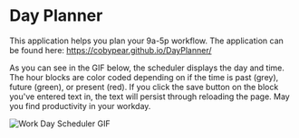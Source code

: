 # Day Planner

This application helps you plan your 9a-5p workflow. The application can be found here: https://cobypear.github.io/DayPlanner/ 

As you can see in the GIF below, the scheduler displays the day and time.
The hour blocks are color coded depending on if the time is past (grey), future (green), or present (red).
If you click the save button on the block you've entered text in, the text will persist through reloading the page.
May you find productivity in your workday.

![Work Day Scheduler GIF](https://i.imgur.com/8GYrjof.gif)